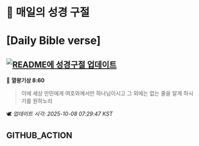 # 🙏 매일의 성경 구절
# [Daily Bible verse]
## [![README에 성경구절 업데이트](https://github.com/DONGSUKA/first_test/actions/workflows/update-readme-bible.yml/badge.svg)](https://github.com/DONGSUKA/first_test/actions/workflows/update-readme-bible.yml)
<!-- START_BIBLE_VERSE -->
📖 **열왕기상 8:60**
> 이에 세상 만민에게 여호와께서만 하나님이시고 그 외에는 없는 줄을 알게 하시기를 원하노라

🕊️ _업데이트 시각: 2025-10-08 07:29:47 KST_
  <!-- END_BIBLE_VERSE -->
## GITHUB_ACTION
